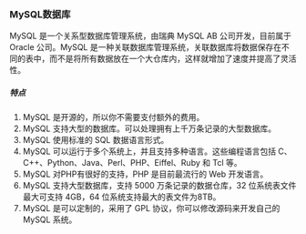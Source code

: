### MySQL数据库
MySQL 是一个关系型数据库管理系统，由瑞典 MySQL AB 公司开发，目前属于 Oracle 公司。MySQL 是一种关联数据库管理系统，关联数据库将数据保存在不同的表中，而不是将所有数据放在一个大仓库内，这样就增加了速度并提高了灵活性。
##### 特点

1. MySQL 是开源的，所以你不需要支付额外的费用。
1. MySQL 支持大型的数据库。可以处理拥有上千万条记录的大型数据库。
1. MySQL 使用标准的 SQL 数据语言形式。
1. MySQL 可以运行于多个系统上，并且支持多种语言。这些编程语言包括 C、C++、Python、Java、Perl、PHP、Eiffel、Ruby 和 Tcl 等。
1. MySQL 对PHP有很好的支持，PHP 是目前最流行的 Web 开发语言。
1. MySQL 支持大型数据库，支持 5000 万条记录的数据仓库，32 位系统表文件最大可支持 4GB，64 位系统支持最大的表文件为8TB。
1. MySQL 是可以定制的，采用了 GPL 协议，你可以修改源码来开发自己的 MySQL 系统。